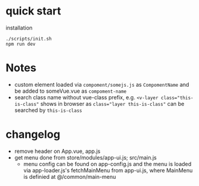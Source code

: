 # quick start

installation
```
./scripts/init.sh
npm run dev
```

# Notes
+ custom element loaded via `compoment/somejs.js` as `CompomentName` and be added to someVue.vue as `compoment-name`
+ search class name without vue-class prefix, e.g. `<v-layer class="this-is-class"` shows in browser as `class="layer this-is-class"` can be searched by `this-is-class`
# changelog

+ remove header on App.vue, app.js
+ get menu done from store/modules/app-ui.js; src/main.js
    - menu config can be found on app-config.js and the menu is loaded via app-loader.js's fetchMainMenu from app-ui.js, where MainMenu is definied at @/common/main-menu